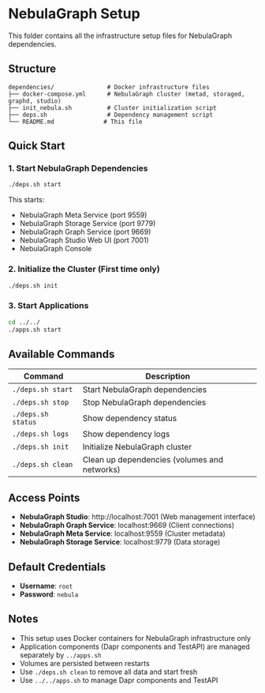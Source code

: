 # NebulaGraph Setup

This folder contains all the infrastructure setup files for NebulaGraph dependencies.

## Structure

```
dependencies/               # Docker infrastructure files
├── docker-compose.yml      # NebulaGraph cluster (metad, storaged, graphd, studio)
├── init_nebula.sh          # Cluster initialization script
├── deps.sh                 # Dependency management script
└── README.md              # This file
```

## Quick Start

### 1. Start NebulaGraph Dependencies
```bash
./deps.sh start
```

This starts:
- NebulaGraph Meta Service (port 9559)
- NebulaGraph Storage Service (port 9779) 
- NebulaGraph Graph Service (port 9669)
- NebulaGraph Studio Web UI (port 7001)
- NebulaGraph Console

### 2. Initialize the Cluster (First time only)
```bash
./deps.sh init
```

### 3. Start Applications
```bash
cd ../../
./apps.sh start
```

## Available Commands

| Command | Description |
|---------|-------------|
| `./deps.sh start` | Start NebulaGraph dependencies |
| `./deps.sh stop` | Stop NebulaGraph dependencies |
| `./deps.sh status` | Show dependency status |
| `./deps.sh logs` | Show dependency logs |
| `./deps.sh init` | Initialize NebulaGraph cluster |
| `./deps.sh clean` | Clean up dependencies (volumes and networks) |

## Access Points

- **NebulaGraph Studio**: http://localhost:7001 (Web management interface)
- **NebulaGraph Graph Service**: localhost:9669 (Client connections)
- **NebulaGraph Meta Service**: localhost:9559 (Cluster metadata)
- **NebulaGraph Storage Service**: localhost:9779 (Data storage)

## Default Credentials

- **Username**: `root`
- **Password**: `nebula`

## Notes

- This setup uses Docker containers for NebulaGraph infrastructure only
- Application components (Dapr components and TestAPI) are managed separately by `../apps.sh`
- Volumes are persisted between restarts
- Use `./deps.sh clean` to remove all data and start fresh
- Use `../../apps.sh` to manage Dapr components and TestAPI
